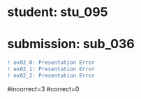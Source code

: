 # student: stu_095
# submission: sub_036

```diff
! ex02_0: Presentation Error
! ex02_1: Presentation Error
! ex02_2: Presentation Error
```
#incorrect=3
#correct=0
